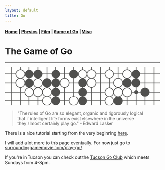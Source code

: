 ```yaml
---
layout: default
title: Go
---
```


#### [Home](index.md) | [Physics](physics.md) | [Film](film.md) | [Game of Go](go.md) | [Misc](misc.md)

# The Game of Go
---

![Go image](/images/go_image2.png)


> "The rules of Go are so elegant, organic and rigorously logical    
that if intelligent life forms exist elsewhere in the universe   
they almost certainly play go." - Edward Lasker

There is a nice tutorial starting from the very beginning [here](http://playgo.to/iwtg/en/).

I will add a lot more to this page eventually. For now just go to [surroundinggamemovie.com/play-go/](https://www.surroundinggamemovie.com/play-go/).

If you're in Tucson you can check out the [Tucson Go Club](http://tucsongoclub.com/) which meets Sundays from 4-8pm. 
